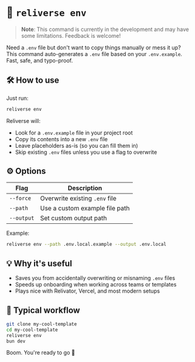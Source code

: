 # 🔐 `reliverse env`

> **Note**: This command is currently in the development and may have some limitations. Feedback is welcome!

Need a `.env` file but don't want to copy things manually or mess it up?  
This command auto-generates a `.env` file based on your `.env.example`.  
Fast, safe, and typo-proof.

## 🛠️ How to use

Just run:

```bash
reliverse env
```

Reliverse will:

- Look for a `.env.example` file in your project root
- Copy its contents into a new `.env` file
- Leave placeholders as-is (so you can fill them in)
- Skip existing `.env` files unless you use a flag to overwrite

## ⚙️ Options

| Flag          | Description                     |
|---------------|---------------------------------|
| `--force`     | Overwrite existing `.env` file  |
| `--path`      | Use a custom example file path  |
| `--output`    | Set custom output path          |

Example:

```bash
reliverse env --path .env.local.example --output .env.local
```

## 💡 Why it's useful

- Saves you from accidentally overwriting or misnaming `.env` files
- Speeds up onboarding when working across teams or templates
- Plays nice with Relivator, Vercel, and most modern setups

## 🔁 Typical workflow

```bash
git clone my-cool-template
cd my-cool-template
reliverse env
bun dev
```

Boom. You're ready to go 🚀
